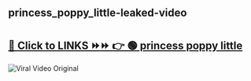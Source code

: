
 ## princess_poppy_little-leaked-video 

# <h2><a href="https://clipsfans.com/princess_poppy_little&ref=git">🔗 Click to LINKS ⏩⏩ 👉 🟢 princess poppy little </a></h2>

<a href="https://clipsfans.com/princess_poppy_little&ref=git" rel="nofollow" data-target="animated-image.originalLink"><img src="https://i.ibb.co.com/xMMVF88/686577567.gif" alt="Viral Video Original" style="max-width: 100%; display: inline-block;" data-target="animated-image.originalImage"></a>

